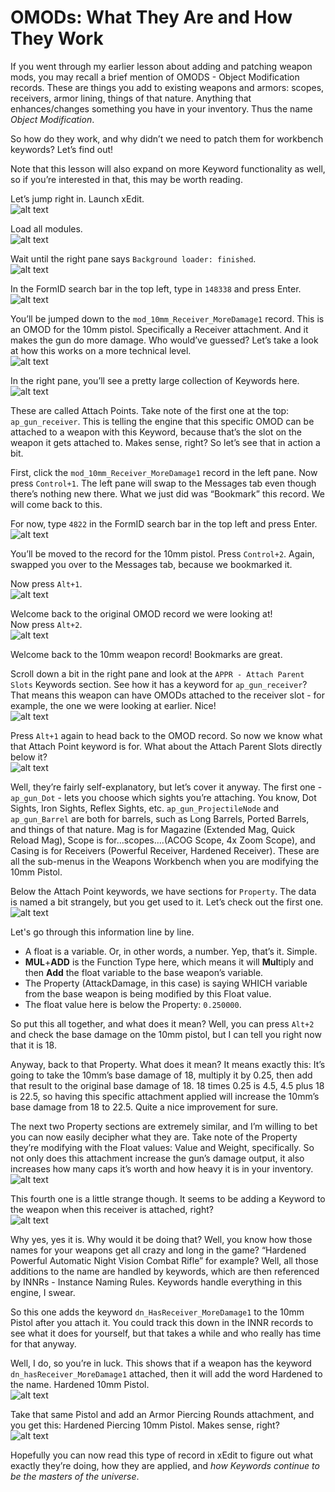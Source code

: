 # OMODs: What They Are and How They Work

If you went through my earlier lesson about adding and patching weapon mods, you may recall a brief mention of OMODS - Object Modification records. These are things you add to existing weapons and armors: scopes, receivers, armor lining, things of that nature. Anything that enhances/changes something you have in your inventory. Thus the name *Object Modification*.

So how do they work, and why didn’t we need to patch them for workbench keywords? Let’s find out!

Note that this lesson will also expand on more Keyword functionality as well, so if you’re interested in that, this may be worth reading.

Let’s jump right in. Launch xEdit.  
![alt text](https://github.com/LivelyDismay/Learn-To-Mod/blob/f0066fe771a2f79547bdac20bd577f7cc281773b/images/Omods1.png)  

Load all modules.  
![alt text](https://github.com/LivelyDismay/Learn-To-Mod/blob/f0066fe771a2f79547bdac20bd577f7cc281773b/images/Omods2.png)  

Wait until the right pane says `Background loader: finished`.  
![alt text](https://github.com/LivelyDismay/Learn-To-Mod/blob/f0066fe771a2f79547bdac20bd577f7cc281773b/images/Omods3.png)  

In the FormID search bar in the top left, type in `148338` and press Enter.  
![alt text](https://github.com/LivelyDismay/Learn-To-Mod/blob/f0066fe771a2f79547bdac20bd577f7cc281773b/images/Omods4.png)  

You’ll be jumped down to the `mod_10mm_Receiver_MoreDamage1` record. This is an OMOD for the 10mm pistol. Specifically a Receiver attachment. And it makes the gun do more damage. Who would’ve guessed? Let’s take a look at how this works on a more technical level.  
![alt text](https://github.com/LivelyDismay/Learn-To-Mod/blob/f0066fe771a2f79547bdac20bd577f7cc281773b/images/Omods5.png)  

In the right pane, you’ll see a pretty large collection of Keywords here.  
![alt text](https://github.com/LivelyDismay/Learn-To-Mod/blob/f0066fe771a2f79547bdac20bd577f7cc281773b/images/Omods6.png)  

These are called Attach Points. Take note of the first one at the top: `ap_gun_receiver`. This is telling the engine that this specific OMOD can be attached to a weapon with this Keyword, because that’s the slot on the weapon it gets attached to. Makes sense, right? So let’s see that in action a bit.

First, click the `mod_10mm_Receiver_MoreDamage1` record in the left pane. Now press `Control+1`. The left pane will swap to the Messages tab even though there’s nothing new there. What we just did was “Bookmark” this record. We will come back to this.

For now, type `4822` in the FormID search bar in the top left and press Enter.  
![alt text](https://github.com/LivelyDismay/Learn-To-Mod/blob/f0066fe771a2f79547bdac20bd577f7cc281773b/images/Omods7.png)  

You’ll be moved to the record for the 10mm pistol. Press `Control+2`. Again, swapped you over to the Messages tab, because we bookmarked it.

Now press `Alt+1`.  
![alt text](https://github.com/LivelyDismay/Learn-To-Mod/blob/f0066fe771a2f79547bdac20bd577f7cc281773b/images/Omods8.png)  


Welcome back to the original OMOD record we were looking at!  
Now press `Alt+2`.  
![alt text](https://github.com/LivelyDismay/Learn-To-Mod/blob/f0066fe771a2f79547bdac20bd577f7cc281773b/images/Omods9.png)  

Welcome back to the 10mm weapon record! Bookmarks are great.

Scroll down a bit in the right pane and look at the `APPR - Attach Parent Slots` Keywords section. See how it has a keyword for `ap_gun_receiver`? That means this weapon can have OMODs attached to the receiver slot - for example, the one we were looking at earlier. Nice!  
![alt text](https://github.com/LivelyDismay/Learn-To-Mod/blob/f0066fe771a2f79547bdac20bd577f7cc281773b/images/Omods10.png)  

Press `Alt+1` again to head back to the OMOD record. So now we know what that Attach Point keyword is for. What about the Attach Parent Slots directly below it?  
![alt text](https://github.com/LivelyDismay/Learn-To-Mod/blob/f0066fe771a2f79547bdac20bd577f7cc281773b/images/Omods11.png)  

Well, they’re fairly self-explanatory, but let’s cover it anyway. The first one - `ap_gun_Dot` - lets you choose which sights you’re attaching. You know, Dot Sights, Iron Sights, Reflex Sights, etc. `ap_gun_ProjectileNode` and `ap_gun_Barrel` are both for barrels, such as Long Barrels, Ported Barrels, and things of that nature. Mag is for Magazine (Extended Mag, Quick Reload Mag), Scope is for...scopes….(ACOG Scope, 4x Zoom Scope), and Casing is for Receivers (Powerful Receiver, Hardened Receiver). These are all the sub-menus in the Weapons Workbench when you are modifying the 10mm Pistol.

Below the Attach Point keywords, we have sections for `Property`. The data is named a bit strangely, but you get used to it. Let’s check out the first one.  
![alt text](https://github.com/LivelyDismay/Learn-To-Mod/blob/f0066fe771a2f79547bdac20bd577f7cc281773b/images/Omods12.png)  

Let's go through this information line by line.

  -  A float is a variable. Or, in other words, a number. Yep, that’s it. Simple.  
  -  **MUL**+**ADD** is the Function Type here, which means it will **Mul**tiply and then **Add** the float variable to the base weapon’s variable.  
  -  The Property (AttackDamage, in this case) is saying WHICH variable from the base weapon is being modified by this Float value.  
  -  The float value here is below the Property: `0.250000`.  

So put this all together, and what does it mean? Well, you can press `Alt+2` and check the base damage on the 10mm pistol, but I can tell you right now that it is 18.

Anyway, back to that Property. What does it mean? It means exactly this: It’s going to take the 10mm’s base damage of 18, multiply it by 0.25, then add that result to the original base damage of 18. 18 times 0.25 is 4.5, 4.5 plus 18 is 22.5, so having this specific attachment applied will increase the 10mm’s base damage from 18 to 22.5. Quite a nice improvement for sure.

The next two Property sections are extremely similar, and I’m willing to bet you can now easily decipher what they are. Take note of the Property they’re modifying with the Float values: Value and Weight, specifically. So not only does this attachment increase the gun’s damage output, it also increases how many caps it’s worth and how heavy it is in your inventory.  
![alt text](https://github.com/LivelyDismay/Learn-To-Mod/blob/f0066fe771a2f79547bdac20bd577f7cc281773b/images/Omods13.png)  

This fourth one is a little strange though. It seems to be adding a Keyword to the weapon when this receiver is attached, right?  
![alt text](https://github.com/LivelyDismay/Learn-To-Mod/blob/f0066fe771a2f79547bdac20bd577f7cc281773b/images/Omods14.png)  

Why yes, yes it is. Why would it be doing that? Well, you know how those names for your weapons get all crazy and long in the game? “Hardened Powerful Automatic Night Vision Combat Rifle” for example? Well, all those additions to the name are handled by keywords, which are then referenced by INNRs - Instance Naming Rules. Keywords handle everything in this engine, I swear.  

So this one adds the keyword `dn_HasReceiver_MoreDamage1` to the 10mm Pistol after you attach it. You could track this down in the INNR records to see what it does for yourself, but that takes a while and who really has time for that anyway.

Well, I do, so you’re in luck. This shows that if a weapon has the keyword `dn_hasReceiver_MoreDamage1` attached, then it will add the word Hardened to the name. Hardened 10mm Pistol.  
![alt text](https://github.com/LivelyDismay/Learn-To-Mod/blob/f0066fe771a2f79547bdac20bd577f7cc281773b/images/Omods15.png)  

Take that same Pistol and add an Armor Piercing Rounds attachment, and you get this: Hardened Piercing 10mm Pistol. Makes sense, right?  
![alt text](https://github.com/LivelyDismay/Learn-To-Mod/blob/f0066fe771a2f79547bdac20bd577f7cc281773b/images/Omods16.png)  

Hopefully you can now read this type of record in xEdit to figure out what exactly they’re doing, how they are applied, and *how Keywords continue to be the masters of the universe*.
